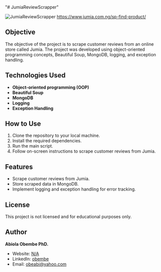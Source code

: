 "# JumiaReviewScrapper" 

![JumiaReviewScrapper](https://www.google.com/imgres?q=jumia%20nigeria&imgurl=https%3A%2F%2Fblog.jumia.com.ng%2Fwp-content%2Fuploads%2F2013%2F01%2Fjumaiis.png&imgrefurl=https%3A%2F%2Fblog.jumia.com.ng%2Fexclusive-fashion-partnerships%2F&docid=stqb23dVCy1UeM&tbnid=NOBPnpD133Y1_M&vet=12ahUKEwiQuMz_uY6FAxU8v4kEHXWsDsIQM3oECH0QAA..i&w=660&h=330&hcb=2&ved=2ahUKEwiQuMz_uY6FAxU8v4kEHXWsDsIQM3oECH0QAA) https://www.jumia.com.ng/sp-find-product/
## Objective

The objective of the project is to scrape customer reviews from an online store called Jumia. The project was developed using object-oriented programming concepts, Beautiful Soup, MongoDB, logging, and exception handling.

## Technologies Used

- **Object-oriented programming (OOP)**
- **Beautiful Soup**
- **MongoDB**
- **Logging**
- **Exception Handling**

## How to Use

1. Clone the repository to your local machine.
2. Install the required dependencies.
3. Run the main script.
4. Follow on-screen instructions to scrape customer reviews from Jumia.

## Features

- Scrape customer reviews from Jumia.
- Store scraped data in MongoDB.
- Implement logging and exception handling for error tracking.

## License

This project is not licensed and for educational purposes only.

## Author

**Abiola Obembe PhD.**
- Website: [N/A](link_to_website)
- LinkedIn: [obembe](https://www.linkedin.com/in/obembe/)
- Email: obeabi@yahoo.com

